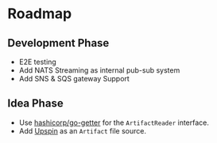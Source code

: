 # Roadmap

## Development Phase
- E2E testing
- Add NATS Streaming as internal pub-sub system
- Add SNS & SQS gateway Support

## Idea Phase
- Use [hashicorp/go-getter](https://github.com/hashicorp/go-getter) for the `ArtifactReader` interface.
- Add [Upspin](https://upspin.io/) as an `Artifact` file source.
